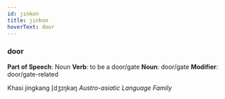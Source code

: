 ```yaml
---
id: ȷınkon
title: ȷınkon
hoverText: door
---
```


### door

**Part of Speech**: Noun
**Verb**: to be a door/gate
**Noun**: door/gate
**Modifier**: door/gate-related

Khasi jingkang [dʒɪŋkaŋ
*Austro-asiatic Language Family*